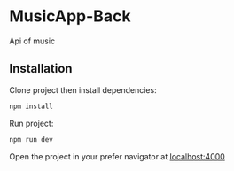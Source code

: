 # MusicApp-Back
Api of music
## Installation

Clone project then install dependencies:

```bash
npm install
```
Run project: 
```bash
npm run dev
```
Open the project in your prefer navigator at [localhost:4000](http://localhost:4000)
